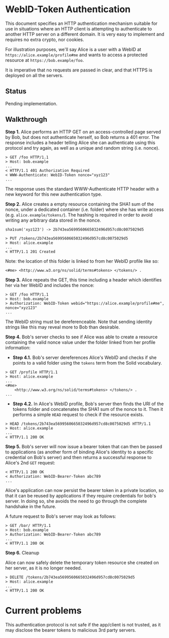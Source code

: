 WebID-Token Authentication
=============================================

This document specifies an HTTP authentication mechanism suitable for use in situations where an HTTP client is attempting to authenticate to another HTTP server on a different domain. It is very easy to implement and requires no extra crypto, nor cookies.

For illustration purposes, we'll say Alice is a user with a WebID at `https://alice.example/profile#me` and wants to access a protected resource at `https://bob.example/foo`.

It is imperative that no requests are passed in clear, and that HTTPS is deployed on all the servers.

Status
------

Pending implementation.


Walkthrough
-----------

**Step 1.**  Alice performs an HTTP GET on an access-controlled page served by Bob, but does not authenticate herself, so Bob returns a 401 error. The response includes a header telling Alice she can authenticate using this protocol and try again, as well as a unique and random string (i.e. nonce).

```http
> GET /foo HTTP/1.1
> Host: bob.example
...
< HTTP/1.1 401 Authorization Required
< WWW-Authenticate: WebID-Token nonce="xyz123"
...
```

The response uses the standard WWW-Authenticate HTTP header with a new keyword
for this new authentication type.

**Step 2.**  Alice creates a empty resource containing the SHA1 sum of the nonce, under a dedicated container (i.e. folder) where she has write access (e.g. `alice.example/tokens/`). The hashing is required in order to avoid writing any arbitrary data stored in the nonce.

`sha1sum('xyz123') -> 2b743ea5699560665032496d957cd8c0075029d5`

```http
> PUT /tokens/2b743ea5699560665032496d957cd8c0075029d5
> Host: alice.example
...
< HTTP/1.1 201 Created 
```

Note: the location of this folder is linked to from her WebID profile like so:

```turtle
<#me> <http://www.w3.org/ns/solid/terms#tokens> </tokens/> .
```

**Step 3.**  Alice repeats the GET, this time including a header which identifies her via her WebID and includes the nonce:

```http
> GET /foo HTTP/1.1
> Host: bob.example
> Authorization: WebID-Token webid="https://alice.example/profile#me", nonce="xyz123"
...
```

The WebID string must be dereferenceable. Note that sending identity strings like this may reveal more to Bob than desirable.

**Step 4.**  Bob's server checks to see if Alice was able to create a resource containing the valid nonce value under the folder linked from her profile information:

  * **Step 4.1.** Bob's server dereferences Alice's WebID and checks if she points to a valid folder using the `tokens` term from the Solid vocabulary.
```http
> GET /profile HTTP/1.1
> Host: alice.example
...
<#me>
    <http://www.w3.org/ns/solid/terms#tokens> </tokens/> .
...
```
  
  * **Step 4.2.** In Alice's WebID profile, Bob's server then finds the URI of the tokens folder and concatenates the SHA1 sum of the nonce to it. Then it performs a simple `HEAD` request to check if the resource exists.
```http
> HEAD /tokens/2b743ea5699560665032496d957cd8c0075029d5 HTTP/1.1
> Host: alice.example
...
< HTTP/1.1 200 OK
```
  
**Step 5.**  Bob's server will now issue a bearer token that can then be passed to applications (as another form of binding Alice's identity to a specific credential on Bob's server) and then returns a successful response to Alice's 2nd `GET` request:

```http
< HTTP/1.1 200 OK
< Authorization: WebID-Bearer-Token abc789
...
```

Alice's application can now persist the bearer token in a private location, so that it can be reused by applications if they require credentials for bob's server. In doing so, she avoids the need to go through the complete handshake in the future.

A future request to Bob's server may look as follows:

```http
> GET /bar/ HTTP/1.1
> Host: bob.example
> Authorization: WebID-Bearer-Token abc789
...
< HTTP/1.1 200 OK
```


**Step 6.** Cleanup

Alice can now safely delete the temporary token resource she created on her server, as it is no longer needed.
```http
> DELETE /tokens/2b743ea5699560665032496d957cd8c0075029d5
> Host: alice.example
...
< HTTP/1.1 200 OK
```

# Current problems

This authentication protocol is not safe if the app/client is not trusted, as it may disclose the bearer tokens to malicious 3rd party servers.


